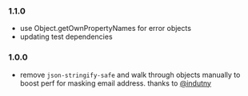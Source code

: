 ### 1.1.0
 - use Object.getOwnPropertyNames for error objects
 - updating test dependencies

### 1.0.0
 - remove `json-stringify-safe` and walk through objects manually to boost perf for masking email address.
 thanks to [@indutny](https://github.com/skoranga/node-maskme/pull/3)
